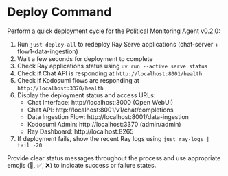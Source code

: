 # Deploy Command

Perform a quick deployment cycle for the Political Monitoring Agent v0.2.0:

1. Run `just deploy-all` to redeploy Ray Serve applications (chat-server + flow1-data-ingestion)
2. Wait a few seconds for deployment to complete
3. Check Ray applications status using `uv run --active serve status`
4. Check if Chat API is responding at `http://localhost:8001/health`
5. Check if Kodosumi flows are responding at `http://localhost:3370/health`
6. Display the deployment status and access URLs:
   - Chat Interface: http://localhost:3000 (Open WebUI)
   - Chat API: http://localhost:8001/v1/chat/completions
   - Data Ingestion Flow: http://localhost:8001/data-ingestion
   - Kodosumi Admin: http://localhost:3370 (admin/admin)
   - Ray Dashboard: http://localhost:8265
7. If deployment fails, show the recent Ray logs using `just ray-logs | tail -20`

Provide clear status messages throughout the process and use appropriate emojis (🚀, ✅, ❌) to indicate success or failure states.